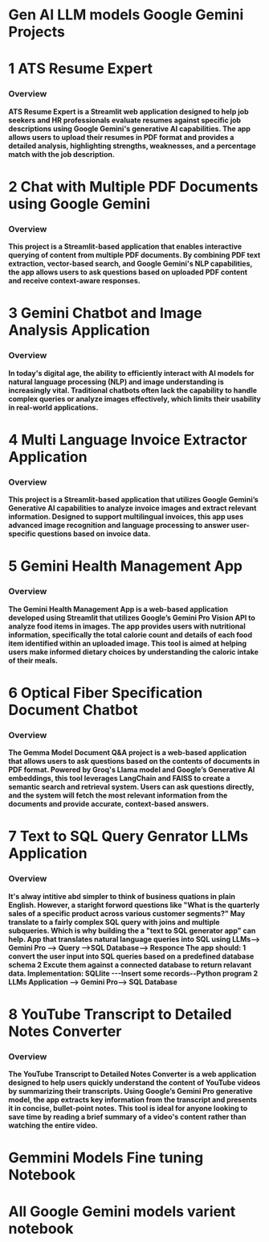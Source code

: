 # Gen AI LLM models Google Gemini Projects 

# 1 ATS Resume Expert
### Overview
**ATS Resume Expert is a Streamlit web application designed to help job seekers and HR professionals evaluate resumes against specific job descriptions using Google Gemini's generative AI capabilities. 
The app allows users to upload their resumes in PDF format and provides a detailed analysis, highlighting strengths, weaknesses, and a percentage match with the job description.**

# 2 Chat with Multiple PDF Documents using Google Gemini
### Overview 
**This project is a Streamlit-based application that enables interactive querying of content from multiple PDF documents.
By combining PDF text extraction, vector-based search, and Google Gemini's NLP capabilities, the app allows users to ask questions based on uploaded PDF content and receive context-aware responses.**

# 3 Gemini Chatbot and Image Analysis Application
### Overview 
**In today's digital age, the ability to efficiently interact with AI models for natural language processing (NLP) and image understanding is increasingly vital. 
Traditional chatbots often lack the capability to handle complex queries or analyze images effectively, which limits their usability in real-world applications.**


# 4 Multi Language Invoice Extractor Application
### Overview 
**This project is a Streamlit-based application that utilizes Google Gemini’s Generative AI capabilities to analyze invoice images and extract relevant information.
Designed to support multilingual invoices, this app uses advanced image recognition and language processing to answer user-specific questions based on invoice data.**


# 5 Gemini Health Management App
### Overview 
**The Gemini Health Management App is a web-based application developed using Streamlit that utilizes Google’s Gemini Pro Vision API to analyze food items in images.
The app provides users with nutritional information, specifically the total calorie count and details of each food item identified within an uploaded image. 
This tool is aimed at helping users make informed dietary choices by understanding the caloric intake of their meals.**


# 6 Optical Fiber Specification Document Chatbot
### Overview 
**The Gemma Model Document Q&A project is a web-based application that allows users to ask questions based on the contents of documents in PDF format.
Powered by Groq's Llama model and Google’s Generative AI embeddings, this tool leverages LangChain and FAISS to create a semantic search and retrieval system. 
Users can ask questions directly, and the system will fetch the most relevant information from the documents and provide accurate, context-based answers.**


# 7 Text to SQL Query Genrator LLMs Application
### Overview 
**It's alway intitive abd simpler to think of business quations in plain English. However, a staright forword questions like
"What is the quarterly sales of a specific product across various customer segments?" 
May translate to a fairly complex SQL query with joins and multiple subqueries. Which is why building the a "text to SQL generator app" can help.
App that translates natural language queries into SQL using LLMs--> Gemini Pro --> Query -->SQL Database--> Responce
The app should: 1 convert the user input into SQL queries based on a predefined database schema 2 Excute them against a connected database to return relavant data.
Implementation:
 SQLlite ---Insert some records--Python program 2 LLMs Application --> Gemini Pro--> SQL Database**
 

# 8  YouTube Transcript to Detailed Notes Converter
### Overview 
**The YouTube Transcript to Detailed Notes Converter is a web application designed to help users quickly understand the content of YouTube videos by summarizing their transcripts.
Using Google’s Gemini Pro generative model, the app extracts key information from the transcript and presents it in concise, bullet-point notes. 
This tool is ideal for anyone looking to save time by reading a brief summary of a video's content rather than watching the entire video.**


# Gemmini Models Fine tuning Notebook 

# All Google Gemini models varient notebook 
